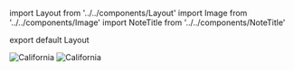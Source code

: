 import Layout from '../../components/Layout'
import Image from '../../components/Image'
import NoteTitle from '../../components/NoteTitle'

export default Layout

<NoteTitle title="Point Reyes" subtitle="Summer 2012" />

<Image src="https://s3.amazonaws.com/honkytonk.in/california/63920006.jpg" alt="California" />
<Image src="https://s3.amazonaws.com/honkytonk.in/california/63910023.jpg" alt="California" />
